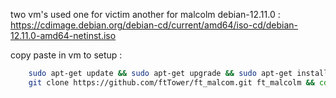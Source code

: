 
two vm's used one for victim another for malcolm 
debian-12.11.0 : https://cdimage.debian.org/debian-cd/current/amd64/iso-cd/debian-12.11.0-amd64-netinst.iso

copy paste in vm to setup :
```bash
    sudo apt-get update && sudo apt-get upgrade && sudo apt-get install -y vim git net-tools iproute2 arping iputils-ping tcpdump
    git clone https://github.com/ftTower/ft_malcom.git ft_malcolm && cd ft_malcolm && clear && echo done 
```